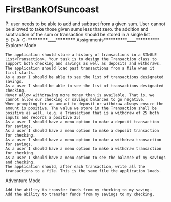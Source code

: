 # FirstBankOfSuncoast

P: user needs to be able to add and subtract from a given sum. User cannot be allowed to take those given sums less that zero. the addition and subtraction of the sum or transaction should be stored in a single list.  
E:
D:
A:
C: \***\*\*\*\*\*\*\***\_\_\_\_\***\*\*\*\*\*\*\*** Assignments**\*\***\*\*\*\***\*\***\_\_\_\_**\*\***\*\*\*\***\*\***
Explorer Mode

    The application should store a history of transactions in a SINGLE List<Transaction>. Your task is to design the Transaction class to support both checking and savings as well as deposits and withdraws.
    The application should load past transactions from a file when it first starts.
    As a user I should be able to see the list of transactions designated savings.
    As a user I should be able to see the list of transactions designated checking.
    Never allow withdrawing more money than is available. That is, we cannot allow our checking or savings balances to go negative.
    When prompting for an amount to deposit or withdraw always ensure the amount is positive. The value we store in the Transaction shall be positive as well. (e.g. a Transaction that is a withdraw of 25 both inputs and records a positive 25)
    As a user I should have a menu option to make a deposit transaction for savings.
    As a user I should have a menu option to make a deposit transaction for checking.
    As a user I should have a menu option to make a withdraw transaction for savings.
    As a user I should have a menu option to make a withdraw transaction for checking.
    As a user I should have a menu option to see the balance of my savings and checking.
    The application should, after each transaction, write all the transactions to a file. This is the same file the application loads.

Adventure Mode

    Add the ability to transfer funds from my checking to my saving.
    Add the ability to transfer funds from my savings to my checking.
